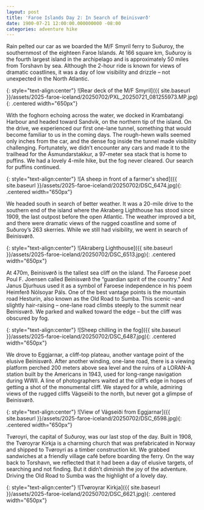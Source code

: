 ```yaml
---
layout: post
title: 'Faroe Islands Day 2: In Search of Beinisvørð'
date: 1900-07-21 12:00:00.000000000 -08:00
categories: adventure hike
---
```

<link rel="stylesheet" href="{{ site.baseurl }}/post-styles.css">

Rain pelted our car as we boarded the M/F Smyril ferry to Suðuroy, the southernmost of the eighteen Faroe Islands. At 166 square km, Suðuroy is the fourth largest island in the archipelago and is approximately 50 miles from Torshavn by sea. Although the 2-hour ride is known for views of dramatic coastlines, it was a day of low visibility and drizzle – not unexpected in the North Atlantic.  

{: style="text-align:center"}
![Rear deck of the M/F Smyril]({{ site.baseurl }}/assets/2025-faroe-iceland/20250702/PXL_20250721_081255973.MP.jpg){: .centered width="650px"}

With the foghorn echoing across the water, we docked in Krambatangi Harbour and headed toward Sandvik, on the northern tip of the island. On the drive, we experienced our first one-lane tunnel, something that would become familiar to us in the coming days. The rough-hewn walls seemed only inches from the car, and the dense fog inside the tunnel made visibility challenging. Fortunately, we didn’t encounter any cars and made it to the trailhead for the Ásmundarstakkur, a 97-meter sea stack that is home to puffins. We had a lovely 4-mile hike, but the fog never cleared. Our search for puffins continued. 

{: style="text-align:center"}
![A sheep in front of a farmer's shed]({{ site.baseurl }}/assets/2025-faroe-iceland/20250702/DSC_6474.jpg){: .centered width="650px"}

We headed south in search of better weather. It was a 20-mile drive to the southern end of the island where the Akraberg Lighthouse has stood since 1909, the last outpost before the open Atlantic. The weather improved a bit, and there were dramatic views of the rugged coastline and some of Suðuroy’s 263 skerries. While we still had visibility, we went in search of Beinisvørð. 

{: style="text-align:center"}
![Akraberg Lighthouse]({{ site.baseurl }}/assets/2025-faroe-iceland/20250702/DSC_6513.jpg){: .centered width="650px"}

At 470m, Beinisvørð is the tallest sea cliff on the island. The Faroese poet Poul F. Joensen called Beinisvørð the “guardian spirit of the country.” And Janus Djurhuus used it as a symbol of Faroese independence in his poem Heimferð Nólsoyar Páls. One of the best vantage points is the mountain road Hesturin, also known as the Old Road to Sumba. This scenic –and slightly hair-raising – one-lane road climbs steeply to the summit near Beinisvørð. We parked and walked toward the edge – but the cliff was obscured by fog.  

{: style="text-align:center"}
![Sheep chilling in the fog]({{ site.baseurl }}/assets/2025-faroe-iceland/20250702/DSC_6487.jpg){: .centered width="650px"}

We drove to Eggjarnar, a cliff-top plateau, another vantage point of the elusive Beinisvørð. After another winding, one-lane road, there is a viewing platform perched 200 meters above sea level and the ruins of a LORAN-A station built by the Americans in 1943, used for long-range navigation during WWII. A line of photographers waited at the cliff’s edge in hopes of getting a shot of the monumental cliff. We stayed for a while, admiring views of the rugged cliffs Vágseiði to the north, but never got a glimpse of Beinisvørð. 

{: style="text-align:center"}
![View of Vágseiði from Eggjarnar]({{ site.baseurl }}/assets/2025-faroe-iceland/20250702/DSC_6598.jpg){: .centered width="650px"}

Tvøroyri, the capital of Suðuroy, was our last stop of the day. Built in 1908, the Tvøroyrar Kirkja is a charming church that was prefabricated in Norway and shipped to Tvøroyri as a timber construction kit. We grabbed sandwiches at a friendly village café before boarding the ferry. On the way back to Torshavn, we reflected that it had been a day of elusive targets, of searching and not finding. But it didn’t diminish the joy of the adventure. Driving the Old Road to Sumba was the highlight of a lovely day. 

{: style="text-align:center"}
![Tvøroyrar Kirkja]({{ site.baseurl }}/assets/2025-faroe-iceland/20250702/DSC_6621.jpg){: .centered width="650px"}

